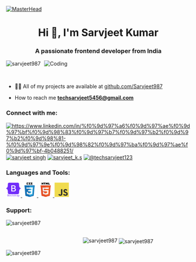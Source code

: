 [![MasterHead](https://camo.githubusercontent.com/8459e2b0a5d69461a3071ac9b54e33f1950f27007436a6df283c78588f13ba32/68747470733a2f2f6d656469612e6973746f636b70686f746f2e636f6d2f69642f313136373630303139372f766563746f722f66726f6e742d656e642d646576656c6f706d656e742d7765622d62616e6e65722d636f6e636570742e6a70673f733d3137303636376126773d30266b3d323026633d654e6c33577434724468314b5055495035415834546b6d61456b314b5f39434d78446a6c75356b52326d453d)](https://codegrills.in)
<h1 align="center">Hi 👋, I'm Sarvjeet Kumar</h1>
<h3 align="center">A passionate frontend developer from India</h3>
<img align="right" alt="Coding" width="400" src="https://media.tenor.com/rePDfDWO3XoAAAAd/hacking.gif">

<p align="left"> <img src="https://komarev.com/ghpvc/?username=sarvjeet987&label=Profile%20views&color=0e75b6&style=flat" alt="sarvjeet987" /> </p>

<p align="left"> <a href="https://twitter.com/" target="blank"><img src="https://img.shields.io/twitter/follow/?logo=twitter&style=for-the-badge" alt="" /></a> </p>

- 👨‍💻 All of my projects are available at [github.com/Sarvjeet987](https://github.com/Sarvjeet987)

- How to reach me **techsarvjeet5456@gmail.com**

<h3 align="left">Connect with me:</h3>
<p align="left">
<a href="https://linkedin.com/in/https://www.linkedin.com/in/%f0%9d%97%a6%f0%9d%97%ae%f0%9d%97%bf%f0%9d%98%83%f0%9d%97%b7%f0%9d%97%b2%f0%9d%97%b2%f0%9d%98%81-%f0%9d%97%9e%f0%9d%98%82%f0%9d%97%ba%f0%9d%97%ae%f0%9d%97%bf-4b0488251/" target="blank"><img align="center" src="https://raw.githubusercontent.com/rahuldkjain/github-profile-readme-generator/master/src/images/icons/Social/linked-in-alt.svg" alt="https://www.linkedin.com/in/%f0%9d%97%a6%f0%9d%97%ae%f0%9d%97%bf%f0%9d%98%83%f0%9d%97%b7%f0%9d%97%b2%f0%9d%97%b2%f0%9d%98%81-%f0%9d%97%9e%f0%9d%98%82%f0%9d%97%ba%f0%9d%97%ae%f0%9d%97%bf-4b0488251/" height="30" width="40" /></a>
<a href="https://www.facebook.com/profile.php?id=100068092726962" target="blank"><img align="center" src="https://raw.githubusercontent.com/rahuldkjain/github-profile-readme-generator/master/src/images/icons/Social/facebook.svg" alt="sarvjeet singh" height="30" width="40" /></a>
<a href="https://instagram.com/sarvjeet_k.s" target="blank"><img align="center" src="https://raw.githubusercontent.com/rahuldkjain/github-profile-readme-generator/master/src/images/icons/Social/instagram.svg" alt="sarvjeet_k.s" height="30" width="40" /></a>
<a href="https://www.youtube.com/c/@techsarvjeet123" target="blank"><img align="center" src="https://raw.githubusercontent.com/rahuldkjain/github-profile-readme-generator/master/src/images/icons/Social/youtube.svg" alt="@techsarvjeet123" height="30" width="40" /></a>
</p>

<h3 align="left">Languages and Tools:</h3>
<p align="left"> <a href="https://getbootstrap.com" target="_blank" rel="noreferrer"> <img src="https://raw.githubusercontent.com/devicons/devicon/master/icons/bootstrap/bootstrap-plain-wordmark.svg" alt="bootstrap" width="40" height="40"/> </a> <a href="https://www.w3schools.com/css/" target="_blank" rel="noreferrer"> <img src="https://raw.githubusercontent.com/devicons/devicon/master/icons/css3/css3-original-wordmark.svg" alt="css3" width="40" height="40"/> </a> <a href="https://www.w3.org/html/" target="_blank" rel="noreferrer"> <img src="https://raw.githubusercontent.com/devicons/devicon/master/icons/html5/html5-original-wordmark.svg" alt="html5" width="40" height="40"/> </a> <a href="https://developer.mozilla.org/en-US/docs/Web/JavaScript" target="_blank" rel="noreferrer"> <img src="https://raw.githubusercontent.com/devicons/devicon/master/icons/javascript/javascript-original.svg" alt="javascript" width="40" height="40"/> </a> </p>

<h3 align="left">Support:</h3>
<p><a href="https://www.buymeacoffee.com/sarvjeet987"> <img align="left" src="https://cdn.buymeacoffee.com/buttons/v2/default-yellow.png" height="50" width="210" alt="sarvjeet987" /></a></p><br><br>

<p><img align="left" src="https://github-readme-stats.vercel.app/api/top-langs?username=sarvjeet987&show_icons=true&locale=en&layout=compact" alt="sarvjeet987" /></p>

<p>&nbsp;<img align="center" src="https://github-readme-stats.vercel.app/api?username=sarvjeet987&show_icons=true&locale=en" alt="sarvjeet987" /></p>

<p><img align="center" src="https://github-readme-streak-stats.herokuapp.com/?user=sarvjeet987&" alt="sarvjeet987" /></p>
